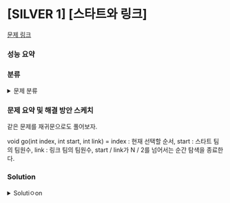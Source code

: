 # [SILVER 1] [스타트와 링크]

[문제 링크](https://www.acmicpc.net/problem/14889) 

### 성능 요약

### 분류

<details><summary>문제 분류</summary> 

[백트래킹]

</details>

### 문제 요약 및 해결 방안 스케치

같은 문제를 재귀문으로도 풀어보자.

void go(int index, int start, int link) = index : 현재 선택할 순서, start : 스타트 팀의 팀원수, link : 링크 팀의 팀원수, start / link가 N / 2를 넘어서는 순간 탐색을 종료한다. 

### Solution

<details><summary>Solutiㅇon</summary> 

[Source Code]

</details>

